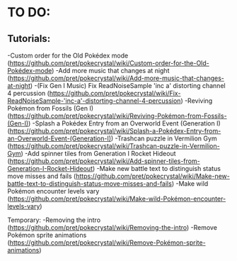 # TO DO:

## Tutorials:

-Custom order for the Old Pokédex mode (https://github.com/pret/pokecrystal/wiki/Custom-order-for-the-Old-Pokédex-mode)
-Add more music that changes at night (https://github.com/pret/pokecrystal/wiki/Add-more-music-that-changes-at-night)
-(Fix Gen I Music) Fix ReadNoiseSample 'inc a' distorting channel 4 percussion (https://github.com/pret/pokecrystal/wiki/Fix-ReadNoiseSample-'inc-a'-distorting-channel-4-percussion)
-Reviving Pokémon from Fossils (Gen I) (https://github.com/pret/pokecrystal/wiki/Reviving-Pokémon-from-Fossils-(Gen-I))
-Splash a Pokédex Entry from an Overworld Event (Generation I) (https://github.com/pret/pokecrystal/wiki/Splash-a-Pokédex-Entry-from-an-Overworld-Event-(Generation-I))
-Trashcan puzzle in Vermilion Gym (https://github.com/pret/pokecrystal/wiki/Trashcan-puzzle-in-Vermilion-Gym)
-Add spinner tiles from Generation I Rocket Hideout (https://github.com/pret/pokecrystal/wiki/Add-spinner-tiles-from-Generation-I-Rocket-Hideout)
-Make new battle text to distinguish status move misses and fails (https://github.com/pret/pokecrystal/wiki/Make-new-battle-text-to-distinguish-status-move-misses-and-fails)
-Make wild Pokémon encounter levels vary (https://github.com/pret/pokecrystal/wiki/Make-wild-Pokémon-encounter-levels-vary)

Temporary:
-Removing the intro (https://github.com/pret/pokecrystal/wiki/Removing-the-intro)
-Remove Pokémon sprite animations (https://github.com/pret/pokecrystal/wiki/Remove-Pokémon-sprite-animations)
